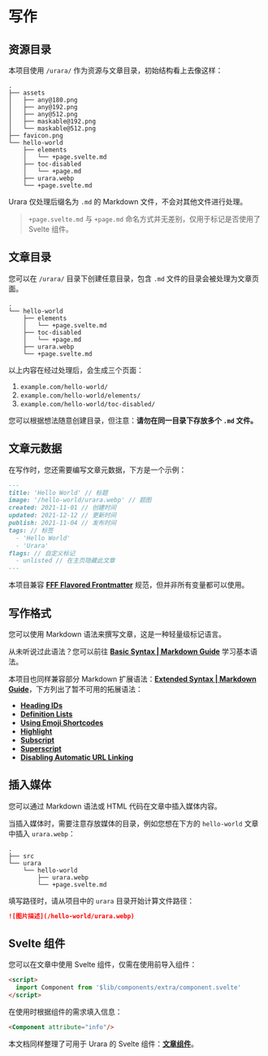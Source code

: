 # 写作

## 资源目录

本项目使用 `/urara/` 作为资源与文章目录，初始结构看上去像这样：

```
.
├── assets
│   ├── any@180.png
│   ├── any@192.png
│   ├── any@512.png
│   ├── maskable@192.png
│   └── maskable@512.png
├── favicon.png
└── hello-world
    ├── elements
    │   └── +page.svelte.md
    ├── toc-disabled
    │   └── +page.md
    ├── urara.webp
    └── +page.svelte.md
```

Urara 仅处理后缀名为 `.md` 的 Markdown 文件，不会对其他文件进行处理。

> `+page.svelte.md` 与 `+page.md` 命名方式并无差别，仅用于标记是否使用了 Svelte 组件。

## 文章目录

您可以在 `/urara/` 目录下创建任意目录，包含 `.md` 文件的目录会被处理为文章页面。

```text {4,6,8}
.
└── hello-world
    ├── elements
    │   └── +page.svelte.md
    ├── toc-disabled
    │   └── +page.md
    ├── urara.webp
    └── +page.svelte.md
```

以上内容在经过处理后，会生成三个页面：

1. `example.com/hello-world/`
2. `example.com/hello-world/elements/`
3. `example.com/hello-world/toc-disabled/`

您可以根据想法随意创建目录，但注意：**请勿在同一目录下存放多个 `.md` 文件。**

## 文章元数据

在写作时，您还需要编写文章元数据，下方是一个示例：

```md
---
title: 'Hello World' // 标题
image: '/hello-world/urara.webp' // 题图
created: 2021-11-01 // 创建时间
updated: 2021-12-12 // 更新时间
publish: 2021-11-04 // 发布时间
tags: // 标签
  - 'Hello World'
  - 'Urara'
flags: // 自定义标记
  - unlisted // 在主页隐藏此文章
---
```

本项目兼容 [**FFF Flavored Frontmatter**](https://fff.js.org/) 规范，但并非所有变量都可以使用。

## 写作格式

您可以使用 Markdown 语法来撰写文章，这是一种轻量级标记语言。

从未听说过此语法？您可以前往 [**Basic Syntax | Markdown Guide**](https://www.markdownguide.org/basic-syntax/) 学习基本语法。

本项目也同样兼容部分 Markdown 扩展语法：[**Extended Syntax | Markdown Guide**](https://www.markdownguide.org/extended-syntax/)，下方列出了暂不可用的拓展语法：

- [**Heading IDs**](https://www.markdownguide.org/extended-syntax/#heading-ids)
- [**Definition Lists**](https://www.markdownguide.org/extended-syntax/#definition-lists)
- [**Using Emoji Shortcodes**](https://www.markdownguide.org/extended-syntax/#using-emoji-shortcodes)
- [**Highlight**](https://www.markdownguide.org/extended-syntax/#highlight)
- [**Subscript**](https://www.markdownguide.org/extended-syntax/#subscript)
- [**Superscript**](https://www.markdownguide.org/extended-syntax/#superscript)
- [**Disabling Automatic URL Linking**](https://www.markdownguide.org/extended-syntax/#disabling-automatic-url-linking)

## 插入媒体

您可以通过 Markdown 语法或 HTML 代码在文章中插入媒体内容。

当插入媒体时，需要注意存放媒体的目录，例如您想在下方的 `hello-world` 文章中插入 `urara.webp`：

```text {5}
.
├── src
└── urara
    └── hello-world
        ├── urara.webp
        └── +page.svelte.md
```

填写路径时，请从项目中的 `urara` 目录开始计算文件路径：

```md
![图片描述](/hello-world/urara.webp)
```

## Svelte 组件

您可以在文章中使用 Svelte 组件，仅需在使用前导入组件：

```md
<script>
  import Component from '$lib/components/extra/component.svelte'
</script>
```

在使用时根据组件的需求填入信息：

```md
<Component attribute="info"/>
```

本文档同样整理了可用于 Urara 的 Svelte 组件：[**文章组件**](http://urara-docs.netlify.app/zh-hans/advanced/extension.html#文章组件)。
